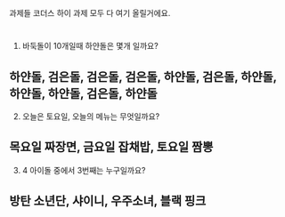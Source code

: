  과제들
코더스 하이 과제 모두 다 여기 올릴거에요.
#

 1. 바둑돌이 10개일때 하얀돌은 몇개 일까요?
## 하얀돌, 검은돌, 검은돌, 검은돌, 하얀돌, 검은돌, 하얀돌, 하얀돌, 하얀돌, 검은돌, 하얀돌

 2. 오늘은 토요일, 오늘의 메뉴는 무엇일까요?
## 목요일 짜장면, 금요일 잡채밥, 토요일 짬뽕

 3. 4 아이돌 중에서 3번째는 누구일까요?
## 방탄 소년단, 샤이니, 우주소녀, 블랙 핑크
